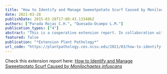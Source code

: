 ```yaml
---
title: "How to Identify and Manage Sweeetpotato Scurf Caused by Monilochaetes infuscans"
date: 2021-03-28
publishDate: 2015-03-28T17:00:43.133486Z
authors: ["Parada Rojas C.H.", "Quesada-Ocampo L.M."]
publication_types: ["4"]
abstract: "This is a cooperative extension report. In collaboration with the Plant Disease and Insect Clinic at NC State University, we confirmed several cases of sweetpotato scurf in North Carolina. Sweetpotato roots exhibit expanding brown lesions in the surface of storage roots. These lesions can eventually cover the entire surface of the sweetpotato under ..."
featured: false
publication: "*Extension Plant Pathology*"
url_code: "https://plantpathology.ces.ncsu.edu/2021/03/how-to-identify-and-manage-sweeetpotato-scurf-caused-by-monilochaetes-infuscans/"
---
```


Check this extension report here: [How to Identify and Manage Sweeetpotato Scurf Caused by *Monilochaetes infuscans*](https://plantpathology.ces.ncsu.edu/2021/03/how-to-identify-and-manage-sweeetpotato-scurf-caused-by-monilochaetes-infuscans/)

